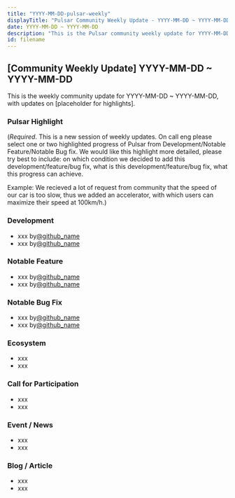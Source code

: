 ```yaml
---
title: "YYYY-MM-DD-pulsar-weekly"
displayTitle: "Pulsar Community Weekly Update - YYYY-MM-DD ~ YYYY-MM-DD"
date: YYYY-MM-DD ~ YYYY-MM-DD
description: "This is the Pulsar community weekly update for YYYY-MM-DD ~ YYYY-MM-DD, with updates on [placeholder for highlights]."
id: filename
---
```


## [Community Weekly Update] YYYY-MM-DD ~ YYYY-MM-DD 

This is the weekly community update for YYYY-MM-DD ~ YYYY-MM-DD, with updates on [placeholder for highlights].

### Pulsar Highlight

(*Required*. This is a new session of weekly updates. On call eng please select one or two highlighted progress of Pulsar from Development/Notable Feature/Notable Bug fix. We would like this highlight more detailed, please try best to include: on which condition we decided to add this development/feature/bug fix, what is this development/feature/bug fix, what this progress can achieve.

Example: We recieved a lot of request from community that the speed of our car is too slow, thus we added an accelerator, with which users can maximize their speed at 100km/h.)


### Development

* xxx by[@github_name](github_link)
* xxx by[@github_name](github_link)

### Notable Feature

* xxx by[@github_name](github_link)
* xxx by[@github_name](github_link)

### Notable Bug Fix

* xxx by[@github_name](github_link)
* xxx by[@github_name](github_link)

### Ecosystem

* xxx
* xxx

### Call for Participation

* xxx
* xxx

### Event / News

* xxx
* xxx

### Blog / Article

* xxx
* xxx


